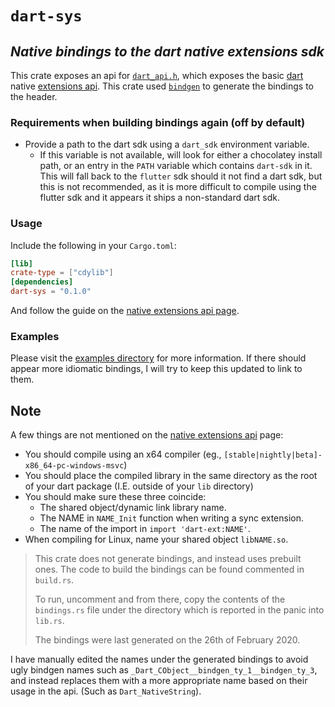 # `dart-sys`

## _Native bindings to the dart native extensions sdk_

This crate exposes an api for [`dart_api.h`](https://github.com/dart-lang/sdk/blob/master/runtime/include/dart_api.h),
 which exposes the basic [dart](https://dart.dev/)
 native [extensions api](https://dart.dev/server/c-interop-native-extensions).
 This crate used [`bindgen`](https://github.com/rust-lang/rust-bindgen)
 to generate the bindings to the header.

### Requirements when building bindings again (off by default)

- Provide a path to the dart sdk using a `dart_sdk` environment variable.
  - If this variable is not available, will look for either a chocolatey install
  path, or an entry in the `PATH` variable which contains `dart-sdk` in it.
  This will fall back to the `flutter` sdk should it not find a dart sdk, but this
  is not recommended, as it is more difficult to compile using the flutter sdk
  and it appears it ships a non-standard dart sdk.

### Usage

Include the following in your `Cargo.toml`:

```toml
[lib]
crate-type = ["cdylib"]
[dependencies]
dart-sys = "0.1.0"
```

And follow the guide on the [native extensions api page](https://dart.dev/server/c-interop-native-extensions).

### Examples

Please visit the [examples directory](https://github.com/OptimisticPeach/dart-sys/tree/master/examples) for more information. If there should appear
more idiomatic bindings, I will try to keep this updated to link to them.

## Note

A few things are not mentioned on the [native extensions api](https://dart.dev/server/c-interop-native-extensions)
page:

- You should compile using an x64 compiler (eg., `[stable|nightly|beta]-x86_64-pc-windows-msvc`)
- You should place the compiled library in the same directory as the root of your dart
package (I.E. outside of your `lib` directory)
- You should make sure these three coincide:
  - The shared object/dynamic link library name.
  - The NAME in `NAME_Init` function when writing a sync extension.
  - The name of the import in `import 'dart-ext:NAME'`.
- When compiling for Linux, name your shared object `libNAME.so`.

> This crate does not generate bindings, and instead uses prebuilt ones. The code to build the bindings can be found commented in `build.rs`.
>
> To run, uncomment and from there, copy the contents of the `bindings.rs` file under the directory which is reported in the panic into `lib.rs`.
>
> The bindings were last generated on the 26th of February 2020.

I have manually edited the names under the generated bindings to avoid ugly bindgen names such as
`_Dart_CObject__bindgen_ty_1__bindgen_ty_3`, and instead replaces them with a more appropriate name
based on their usage in the api. (Such as `Dart_NativeString`).
